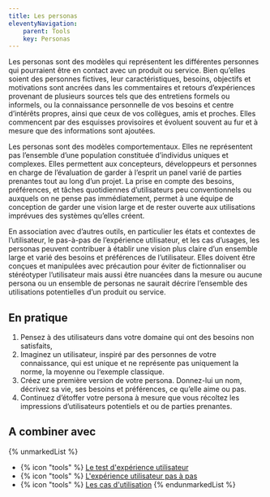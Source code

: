 ```yaml
---
title: Les personas
eleventyNavigation:
    parent: Tools
    key: Personas
---
```


Les personas sont des modèles qui représentent les différentes personnes qui pourraient être en contact avec un produit
ou service. Bien qu’elles soient des personnes fictives, leur caractéristiques, besoins, objectifs et motivations sont
ancrées dans les commentaires et retours d’expériences provenant de plusieurs sources tels que des entretiens formels ou
informels, ou la connaissance personnelle de vos besoins et centre d’intérêts propres, ainsi que ceux de vos collègues,
amis et proches. Elles commencent par des esquisses provisoires et évoluent souvent au fur et à mesure que des
informations sont ajoutées.

Les personas sont des modèles comportementaux. Elles ne représentent pas l’ensemble d’une population constituée
d’individus uniques et complexes. Elles permettent aux concepteurs, développeurs et personnes en charge de l’évaluation
de garder à l’esprit un panel varié de parties prenantes tout au long d’un projet. La prise en compte des besoins,
préférences, et tâches quotidiennes d’utilisateurs peu conventionnels ou auxquels on ne pense pas immédiatement, permet
à une équipe de conception de garder une vision large et de rester ouverte aux utilisations imprévues des systèmes
qu’elles créent.

En association avec d’autres outils, en particulier les états et contextes de l’utilisateur, le pas-à-pas de
l’expérience utilisateur, et les cas d’usages, les personas peuvent contribuer à établir une vision plus claire d’un
ensemble large et varié des besoins et préférences de l’utilisateur. Elles doivent être conçues et manipulées avec
précaution pour éviter de fictionnaliser ou stéréotyper l’utilisateur mais aussi être nuancées dans la mesure ou aucune
persona ou un ensemble de personas ne saurait décrire l’ensemble des utilisations potentielles d’un produit ou service.

## En pratique

1. Pensez à des utilisateurs dans votre domaine qui ont des besoins non satisfaits,
2. Imaginez un utilisateur, inspiré par des personnes de votre connaissance, qui est unique et ne représente pas
   uniquement la norme, la moyenne ou l‘exemple classique.
3. Créez une première version de votre persona. Donnez-lui un nom, décrivez sa vie, ses besoins et préférences, ce
   qu’elle aime ou pas.
4. Continuez d’étoffer votre persona à mesure que vous récoltez les impressions d’utilisateurs potentiels et ou de
   parties prenantes.

## A combiner avec

{% unmarkedList %}
* {% icon "tools" %} [Le test d'expérience utilisateur](../../outils/le-test-dexperience-utilisateur/)
* {% icon "tools" %} [L'expérience utilisateur pas à pas](../../outils/lexperience-utilisateur-pas-a-pas/)
* {% icon "tools" %} [Les cas d'utilisation](../../outils/les-cas-dutilisation/)
{% endunmarkedList %}
